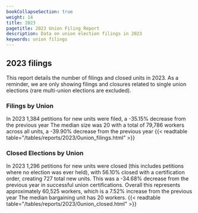 ```yaml
---
bookCollapseSection: true
weight: 14
title: 2023
pagetitle: 2023 Union Filing Report
description: Data on union election filings in 2023
keywords: union filings
---
```


## 2023 filings

This report details the number of filings and closed units in 2023. As a reminder, we are only showing filings and closures related to single union elections (rare multi-union elections are excluded).

### Filings by Union
In 2023 1,384 petitions for new units were filed, a -35.15% decrease from the previous year The median size was 20 with a total of 79,786 workers across all units, a -39.90% decrease from the previous year
{{< readtable table="/tables/reports/2023/0union_filings.html" >}}

### Closed Elections by Union
In 2023 1,296 petitions for new units were closed (this includes petitions where no election was ever held), with 56.10% closed with a certification order, creating 727 total new units. This was a -34.68% decrease from the previous year in successful union certifications. Overall this represents approximately 60,525 workers, which is a 7.52% increase from the previous year The median bargaining unit has 20 workers.
{{< readtable table="/tables/reports/2023/0union_closed.html" >}}
